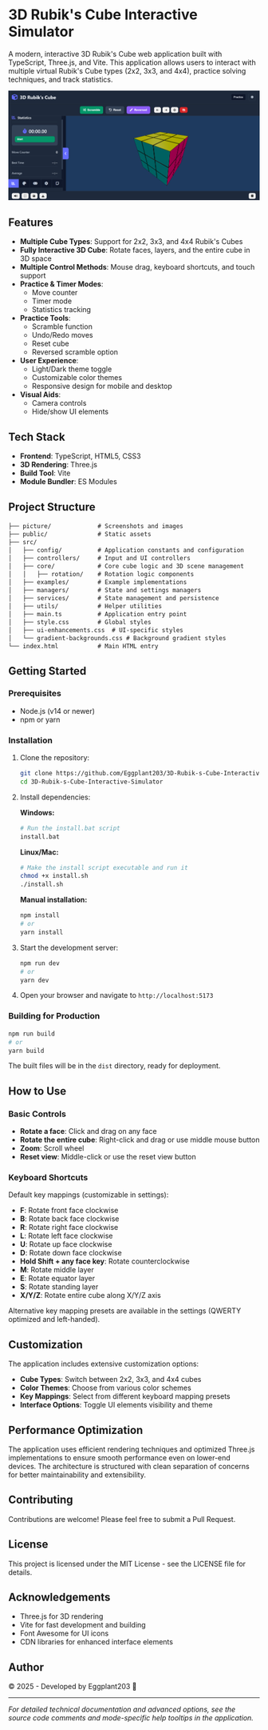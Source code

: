 # 3D Rubik's Cube Interactive Simulator

A modern, interactive 3D Rubik's Cube web application built with TypeScript, Three.js, and Vite. This application allows users to interact with multiple virtual Rubik's Cube types (2x2, 3x3, and 4x4), practice solving techniques, and track statistics.

![3D Rubik's Cube](./picture/screenshot.png)

## Features

- **Multiple Cube Types**: Support for 2x2, 3x3, and 4x4 Rubik's Cubes
- **Fully Interactive 3D Cube**: Rotate faces, layers, and the entire cube in 3D space
- **Multiple Control Methods**: Mouse drag, keyboard shortcuts, and touch support
- **Practice & Timer Modes**:
  - Move counter
  - Timer mode
  - Statistics tracking
- **Practice Tools**:
  - Scramble function
  - Undo/Redo moves
  - Reset cube
  - Reversed scramble option
- **User Experience**:
  - Light/Dark theme toggle
  - Customizable color themes
  - Responsive design for mobile and desktop
- **Visual Aids**:
  - Camera controls
  - Hide/show UI elements

## Tech Stack

- **Frontend**: TypeScript, HTML5, CSS3
- **3D Rendering**: Three.js
- **Build Tool**: Vite
- **Module Bundler**: ES Modules

## Project Structure

```
├── picture/             # Screenshots and images
├── public/              # Static assets
├── src/
│   ├── config/          # Application constants and configuration
│   ├── controllers/     # Input and UI controllers
│   ├── core/            # Core cube logic and 3D scene management
│   │   ├── rotation/    # Rotation logic components
│   ├── examples/        # Example implementations
│   ├── managers/        # State and settings managers
│   ├── services/        # State management and persistence
│   ├── utils/           # Helper utilities
│   ├── main.ts          # Application entry point
│   ├── style.css        # Global styles
│   ├── ui-enhancements.css  # UI-specific styles
│   └── gradient-backgrounds.css # Background gradient styles
└── index.html           # Main HTML entry
```

## Getting Started

### Prerequisites

- Node.js (v14 or newer)
- npm or yarn

### Installation

1. Clone the repository:

   ```bash
   git clone https://github.com/Eggplant203/3D-Rubik-s-Cube-Interactive-Simulator.git
   cd 3D-Rubik-s-Cube-Interactive-Simulator
   ```

2. Install dependencies:

   **Windows:**

   ```bash
   # Run the install.bat script
   install.bat
   ```

   **Linux/Mac:**

   ```bash
   # Make the install script executable and run it
   chmod +x install.sh
   ./install.sh
   ```

   **Manual installation:**

   ```bash
   npm install
   # or
   yarn install
   ```

3. Start the development server:

   ```bash
   npm run dev
   # or
   yarn dev
   ```

4. Open your browser and navigate to `http://localhost:5173`

### Building for Production

```bash
npm run build
# or
yarn build
```

The built files will be in the `dist` directory, ready for deployment.

## How to Use

### Basic Controls

- **Rotate a face**: Click and drag on any face
- **Rotate the entire cube**: Right-click and drag or use middle mouse button
- **Zoom**: Scroll wheel
- **Reset view**: Middle-click or use the reset view button

### Keyboard Shortcuts

Default key mappings (customizable in settings):

- **F**: Rotate front face clockwise
- **B**: Rotate back face clockwise
- **R**: Rotate right face clockwise
- **L**: Rotate left face clockwise
- **U**: Rotate up face clockwise
- **D**: Rotate down face clockwise
- **Hold Shift + any face key**: Rotate counterclockwise
- **M**: Rotate middle layer
- **E**: Rotate equator layer
- **S**: Rotate standing layer
- **X/Y/Z**: Rotate entire cube along X/Y/Z axis

Alternative key mapping presets are available in the settings (QWERTY optimized and left-handed).

## Customization

The application includes extensive customization options:

- **Cube Types**: Switch between 2x2, 3x3, and 4x4 cubes
- **Color Themes**: Choose from various color schemes
- **Key Mappings**: Select from different keyboard mapping presets
- **Interface Options**: Toggle UI elements visibility and theme

## Performance Optimization

The application uses efficient rendering techniques and optimized Three.js implementations to ensure smooth performance even on lower-end devices. The architecture is structured with clean separation of concerns for better maintainability and extensibility.

## Contributing

Contributions are welcome! Please feel free to submit a Pull Request.

## License

This project is licensed under the MIT License - see the LICENSE file for details.

## Acknowledgements

- Three.js for 3D rendering
- Vite for fast development and building
- Font Awesome for UI icons
- CDN libraries for enhanced interface elements

## Author

© 2025 - Developed by Eggplant203 🍆

---

_For detailed technical documentation and advanced options, see the source code comments and mode-specific help tooltips in the application._
